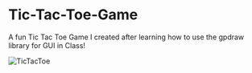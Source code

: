 # Tic-Tac-Toe-Game
A fun Tic Tac Toe Game I created after learning how to use the gpdraw library for GUI in Class!


![TicTacToe](https://github.com/Hunter-Rohovit/Tic-Tac-Toe-Game/assets/105554281/a1f497aa-007d-4350-a1ee-62ea47dee97b)
